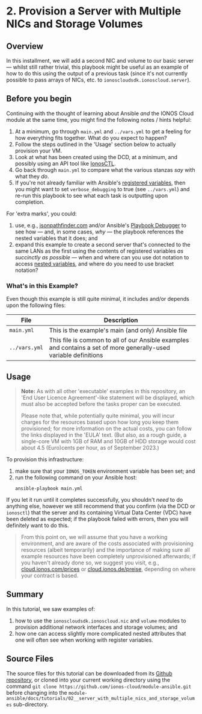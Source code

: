 # 2. Provision a Server with Multiple NICs and Storage Volumes

## Overview
In this installment, we will add a second NIC and volume to our basic server — whilst still rather trivial, this playbook might be useful as an example of how to do this using the output of a previous task (since it's not currently possible to pass arrays of NICs, etc. to `ionoscloudsdk.ionoscloud.server`).




## Before you begin
Continuing with the thought of learning about Ansible _and_ the IONOS Cloud module at the same time, you might find the following notes / hints helpful:

1. At a minimum, go through `main.yml` and `../vars.yml` to get a feeling for how everything fits together. What do you expect to happen?
2. Follow the steps outlined in the 'Usage' section below to actually provision your VM.
3. Look at what has been created using the DCD, at a minimum, and possibly using an API tool like [IonosCTL](https://docs.ionos.com/cli-ionosctl).
4. Go back through `main.yml` to compare what the various stanzas _say_ with what they _do_.
5. If you're not already familiar with Ansible's [registered variables](https://docs.ansible.com/ansible/latest/playbook_guide/playbooks_variables.html#registering-variables), then you might want to set `verbose_debugging` to true (see `../vars.yml`) and re-run this playbook to see what each task is outputting upon completion.

For 'extra marks', you could:

1. use, e.g., [jsonpathfinder.com](https://jsonpathfinder.com) and/or
Ansible's [Playbook Debugger](https://docs.ansible.com/ansible/latest/playbook_guide/playbooks_debugger.html) to see how — and, in some cases, _why_ — the playbook references the nested variables that it does; and
2. expand this example to create a second server that's connected to the same LANs as the first using the contents of registered variables _as succinctly as possible_ — when and where can you use dot notation to access [nested variables](https://docs.ansible.com/ansible/latest/playbook_guide/playbooks_variables.html#referencing-nested-variables), and where do you need to use bracket notation?



### What's in this Example?
Even though this example is still quite minimal, it includes and/or depends upon the following files:

| File                | Description                                                                                                          |
| ---                 | ---                                                                                                                  |
| `main.yml`          | This is the example's main (and only) Ansible file                                                                   |
| `../vars.yml`       | This file is common to all of our Ansible examples and contains a set of more generally-used variable definitions    |




## Usage
> **Note:** As with all other 'executable' examples in this repository, an 'End User Licence Agreement'-like statement will be displayed, which must also be accepted before the tasks proper can be executed.
>
> Please note that, while potentially quite minimal, you will incur charges for the resources based upon how long you keep them provisioned; for more information on the actual costs, you can follow the links displayed in the 'EULA' text. (But also, as a rough guide, a single-core VM with 1GB of RAM and 10GB of HDD storage would cost about 4.5 (Euro)cents per hour, as of September 2023.)


To provision this infrastructure:

1. make sure that your `IONOS_TOKEN` environment variable has been set; and
2. run the following command on your Ansible host:
   ```
   ansible-playbook main.yml
   ```

If you let it run until it completes successfully, you shouldn't _need_ to do anything else, however we still recommend that you confirm (via the DCD or `ionosctl`) that the server and its containing Virtual Data Center (VDC) have been deleted as expected; if the playbook failed with errors, then you will definitely want to do this.


> From this point on, we will assume that you have a working environment, and are aware of the costs associated with provisioning resources (albeit temporarily) and the importance of making sure all example resources have been completely unprovisioned afterwards; if you haven't already done so, we suggest you visit, e.g., [cloud.ionos.com/prices](https://cloud.ionos.com/prices) or [cloud.ionos.de/preise](https://cloud.ionos.de/preise), depending on where your contract is based.




## Summary
In this tutorial, we saw examples of:

1. how to use the `ionoscloudsdk.ionoscloud.nic` and `volume` modules to provision additional network interfaces and storage volumes; and
2. how one can access slightly more complicated nested attributes that one will often see when working with register variables.




## Source Files
The source files for this tutorial can be downloaded from its [Github repository](https://github.com/ionos-cloud/module-ansible/tree/master/docs), or cloned into your current working directory using the command `git clone https://github.com/ionos-cloud/module-ansible.git` before changing into the `module-ansible/docs/tutorials/02__server_with_multiple_nics_and_storage_volumes` sub-directory.

